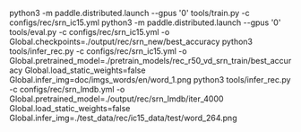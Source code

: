 python3 -m paddle.distributed.launch --gpus '0'  tools/train.py -c configs/rec/srn_ic15.yml
python3 -m paddle.distributed.launch --gpus '0' tools/eval.py -c configs/rec/srn_ic15.yml -o Global.checkpoints=./output/rec/srn_new/best_accuracy
python3 tools/infer_rec.py -c configs/rec/srn_ic15.yml -o Global.pretrained_model=./pretrain_models/rec_r50_vd_srn_train/best_accuracy Global.load_static_weights=false Global.infer_img=doc/imgs_words/en/word_1.png
python3 tools/infer_rec.py -c configs/rec/srn_lmdb.yml -o Global.pretrained_model=./output/rec/srn_lmdb/iter_4000 Global.load_static_weights=false Global.infer_img=./test_data/rec/ic15_data/test/word_264.png

